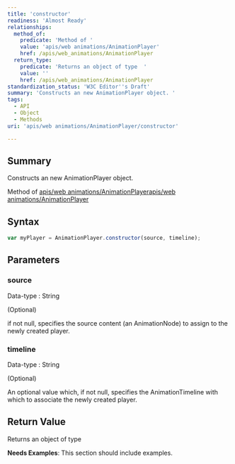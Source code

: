 ```yaml
---
title: 'constructor'
readiness: 'Almost Ready'
relationships:
  method_of:
    predicate: 'Method of '
    value: 'apis/web animations/AnimationPlayer'
    href: /apis/web_animations/AnimationPlayer
  return_type:
    predicate: 'Returns an object of type  '
    value: ''
    href: /apis/web_animations/AnimationPlayer
standardization_status: 'W3C Editor''s Draft'
summary: 'Constructs an new AnimationPlayer object. '
tags:
  - API
  - Object
  - Methods
uri: 'apis/web animations/AnimationPlayer/constructor'

---
```

## Summary

Constructs an new AnimationPlayer object.

Method of [apis/web animations/AnimationPlayer](/apis/web_animations/AnimationPlayer)[apis/web animations/AnimationPlayer](/apis/web_animations/AnimationPlayer)

## Syntax

``` js
var myPlayer = AnimationPlayer.constructor(source, timeline);
```

## Parameters

### source

 Data-type
:   String

(Optional)

if not null, specifies the source content (an AnimationNode) to assign to the newly created player.

### timeline

 Data-type
:   String

(Optional)

An optional value which, if not null, specifies the AnimationTimeline with which to associate the newly created player.

## Return Value

Returns an object of type

**Needs Examples**: This section should include examples.

